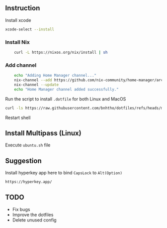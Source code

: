 ## Instruction

Install xcode
```bash
xcode-select --install
```
### Install Nix
```bash
    curl -L https://nixos.org/nix/install | sh
```
### Add channel
```bash
    echo "Adding Home Manager channel..."
    nix-channel --add https://github.com/nix-community/home-manager/archive/master.tar.gz home-manager
    nix-channel --update
    echo "Home Manager channel added successfully."
```

Run the script to install `.dotfile` for both Linux and MacOS
```bash
curl -ls https://raw.githubusercontent.com/bnhtho/dotfiles/refs/heads/main/setup.sh | bash
```
Restart shell

## Install Multipass (Linux)
Execute `ubuntu.sh` file
## Suggestion
Install hyperkey app here to bind `CapsLock` to `Alt(Option)`
```bash
https://hyperkey.app/
```

## TODO
- Fix bugs 
- Improve the dotfiles 
- Delete unused config